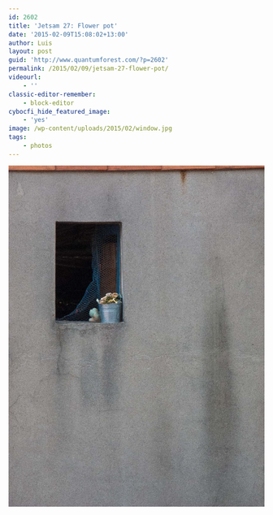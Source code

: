 ```yaml
---
id: 2602
title: 'Jetsam 27: Flower pot'
date: '2015-02-09T15:08:02+13:00'
author: Luis
layout: post
guid: 'http://www.quantumforest.com/?p=2602'
permalink: /2015/02/09/jetsam-27-flower-pot/
videourl:
    - ''
classic-editor-remember:
    - block-editor
cybocfi_hide_featured_image:
    - 'yes'
image: /wp-content/uploads/2015/02/window.jpg
tags:
    - photos
---
```


![Flower pot on the window sill, Bordeaux.](/assets/images/flower_window.jpg)
